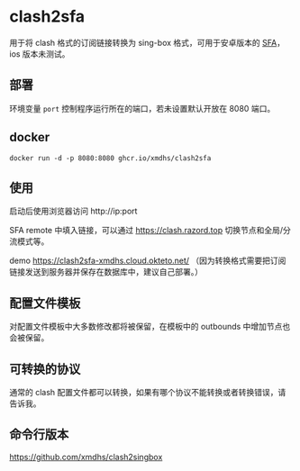# clash2sfa
用于将 clash 格式的订阅链接转换为 sing-box 格式，可用于安卓版本的 [SFA](https://sing-box.sagernet.org/installation/clients/sfa/)，ios 版本未测试。

## 部署
环境变量 `port` 控制程序运行所在的端口，若未设置默认开放在 8080 端口。

## docker
`docker run -d -p 8080:8080 ghcr.io/xmdhs/clash2sfa`

## 使用
启动后使用浏览器访问 http://ip:port

SFA remote 中填入链接，可以通过 https://clash.razord.top 切换节点和全局/分流模式等。

demo https://clash2sfa-xmdhs.cloud.okteto.net/ （因为转换格式需要把订阅链接发送到服务器并保存在数据库中，建议自己部署。）
## 配置文件模板
对配置文件模板中大多数修改都将被保留，在模板中的 outbounds 中增加节点也会被保留。

## 可转换的协议
通常的 clash 配置文件都可以转换，如果有哪个协议不能转换或者转换错误，请告诉我。

## 命令行版本
https://github.com/xmdhs/clash2singbox

